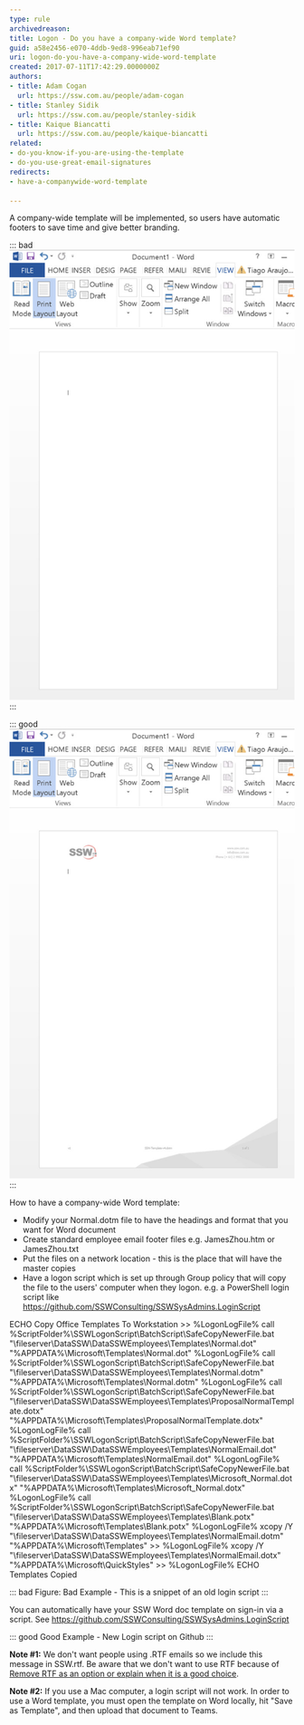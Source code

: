 ```yaml
---
type: rule
archivedreason: 
title: Logon - Do you have a company-wide Word template?
guid: a58e2456-e070-4ddb-9ed8-996eab71ef90
uri: logon-do-you-have-a-company-wide-word-template
created: 2017-07-11T17:42:29.0000000Z
authors:
- title: Adam Cogan
  url: https://ssw.com.au/people/adam-cogan
- title: Stanley Sidik
  url: https://ssw.com.au/people/stanley-sidik
- title: Kaique Biancatti
  url: https://ssw.com.au/people/kaique-biancatti
related:
- do-you-know-if-you-are-using-the-template
- do-you-use-great-email-signatures
redirects:
- have-a-companywide-word-template

---
```


A company-wide template will be implemented, so users have automatic footers to save time and give better branding.

::: bad  
![Figure: Bad Example - creating an email/document does not have the company templates](word-template-bad.jpg)  
:::  

::: good  
![Figure: Good Example - creating an email/document with the company templates](word-template-good.jpg)  
:::  

<!--endintro-->

How to have a company-wide Word template:

* Modify your Normal.dotm file to have the headings and format that you want for Word document
* Create standard employee email footer files e.g. JamesZhou.htm or JamesZhou.txt
* Put the files on a network location - this is the place that will have the master copies
* Have a logon script which is set up through Group policy that will copy the file to the users' computer when they logon.
e.g. a PowerShell login script like https://github.com/SSWConsulting/SSWSysAdmins.LoginScript



ECHO Copy Office Templates To Workstation &gt;&gt; %LogonLogFile%
call %ScriptFolder%\SSWLogonScript\BatchScript\SafeCopyNewerFile.bat "\\fileserver\DataSSW\DataSSWEmployees\Templates\Normal.dot" "%APPDATA%\Microsoft\Templates\Normal.dot" %LogonLogFile%
call %ScriptFolder%\SSWLogonScript\BatchScript\SafeCopyNewerFile.bat "\\fileserver\DataSSW\DataSSWEmployees\Templates\Normal.dotm" "%APPDATA%\Microsoft\Templates\Normal.dotm" %LogonLogFile%
call %ScriptFolder%\SSWLogonScript\BatchScript\SafeCopyNewerFile.bat "\\fileserver\DataSSW\DataSSWEmployees\Templates\ProposalNormalTemplate.dotx" "%APPDATA%\Microsoft\Templates\ProposalNormalTemplate.dotx" %LogonLogFile%
call %ScriptFolder%\SSWLogonScript\BatchScript\SafeCopyNewerFile.bat "\\fileserver\DataSSW\DataSSWEmployees\Templates\NormalEmail.dot" "%APPDATA%\Microsoft\Templates\NormalEmail.dot" %LogonLogFile%
call %ScriptFolder%\SSWLogonScript\BatchScript\SafeCopyNewerFile.bat "\\fileserver\DataSSW\DataSSWEmployees\Templates\Microsoft\_Normal.dotx" "%APPDATA%\Microsoft\Templates\Microsoft\_Normal.dotx" %LogonLogFile%
call %ScriptFolder%\SSWLogonScript\BatchScript\SafeCopyNewerFile.bat "\\fileserver\DataSSW\DataSSWEmployees\Templates\Blank.potx" "%APPDATA%\Microsoft\Templates\Blank.potx" %LogonLogFile%
xcopy /Y "\\fileserver\DataSSW\DataSSWEmployees\Templates\NormalEmail.dotm" "%APPDATA%\Microsoft\Templates\" &gt;&gt; %LogonLogFile%
xcopy /Y "\\fileserver\DataSSW\DataSSWEmployees\Templates\NormalEmail.dotx" "%APPDATA%\Microsoft\QuickStyles\" &gt;&gt; %LogonLogFile%
ECHO Templates Copied


::: bad
Figure: Bad Example - This is a snippet of an old login script
:::


You can automatically have your SSW Word doc template on sign-in via a script. See https://github.com/SSWConsulting/SSWSysAdmins.LoginScript



::: good
Good Example - New Login script on Github
:::




**Note #1:** We don't want people using .RTF emails so we include this message in SSW.rtf. Be aware that we don't want to use RTF because of [Remove RTF as an option or explain when it is a good choice](https://www.ssw.com.au/ssw/Standards/BetterSoftwareSuggestions/Outlook.aspx#RemoveRTF).

**Note #2:** If you use a Mac computer, a login script will not work. In order to use a Word template, you must open the template on Word locally, hit "Save as Template", and then upload that document to Teams.
